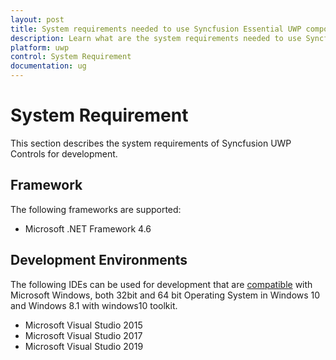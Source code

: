 ```yaml
---
layout: post
title: System requirements needed to use Syncfusion Essential UWP components
description: Learn what are the system requirements needed to use Syncfusion Essential UWP components
platform: uwp
control: System Requirement
documentation: ug
---
```


# System Requirement

This section describes the system requirements of Syncfusion UWP Controls for development.

## Framework

The following frameworks are supported:

* Microsoft .NET Framework 4.6

## Development Environments

The following IDEs can be used for development that are [compatible](https://www.visualstudio.com/en-us/products/visual-studio-2015-compatibility-vs.aspx) with Microsoft Windows, both 32bit and 64 bit Operating System in Windows 10 and Windows 8.1 with windows10 toolkit.

* Microsoft Visual Studio 2015
* Microsoft Visual Studio 2017
* Microsoft Visual Studio 2019

